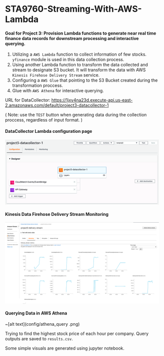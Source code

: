 # STA9760-Streaming-With-AWS-Lambda

#### Goal for Project 3: Provision Lambda functions to generate near real time finance data records for downstream processing and interactive querying.

1. Utilizing a `AWS Lambda` function to collect information of few stocks.  `yfinance` module is used in this data collection process. 
2. Using another Lambda function to transform the data collected and stream to designate S3 bucket. It will transform the data with AWS `Kinesis Firehose Delivery Stream` service. 
3. Configuring a `AWS Glue` that pointing to the S3 Bucket created during the transformation proccess. 
4. Glue with `AWS Athena` for interactive querying.

URL for DataCollector: https://1jxy4na23d.execute-api.us-east-2.amazonaws.com/default/project3-datacollector-1

( Note: use the `TEST` button when generating data during the collection proccess, regardless of input format. )

#### DataCollector Lambda configuration page
![alt text](config/data_collector_conf.png)

#### Kinesis Data Firehose Delivery Stream Monitoring
![alt text](config/delivery_stream_monitoring.png)

#### Querying Data in AWS Athena
~[alt text](config/athena_query .png)

Trying to find the highest stock price of each hour per company. Query outputs are saved to `results.csv`. 

Some simple visuals are generated using jupyter notebook.
